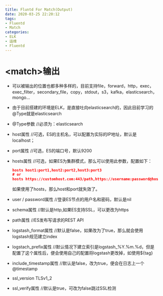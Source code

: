 ```yaml
---
title: Fluntd For Match(Output)
date: 2020-03-25 22:20:12
tags:
- Fluentd
- Match
categories:
- ELK
- 运维
- Fluentd
---
```


# \<match\>输出

- 可以被输出的位置也都多种多样的，目前支持file，forward，http，exec，exec_filter，secondary_file，copy，stdout，s3，kafka，elasticsearch，mongo…

- 由于目前搭建的环境是ELK，是直接吐向elasticsearch的，因此目前学习的@Type就是elasticsearch

- @Type参数  //必须为：elasticsearch

- host属性 //可选，ES的主机名，可以配置为实际的IP地址，默认是localhost；

- port属性 //可选，ES的端口号，默认9200

- hosts属性  //可选，如果ES为集群模式，那么可以使用此参数，配置如下：

  ````json
  hosts host1:port1,host2:port2,host3:port3
  # or
  hosts https://customhost.com:443/path,https://username:password@host-failover.com:443
  ````

  如果使用了hosts，那么host和port就失效了。

- user / password属性 //登录ES节点的用户名和密码，默认是nil

- schema属性  //默认是http,如果ES支持SSL，可以更改为https

- path属性  //ES发布写请求的REST API

- logstash_format属性 //默认是false，如果改为了true，那么就会使用logstash规范建立index

- logstach_prefix属性 //默认情况下建立索引是logstash_%Y.%m.%d，但是配置了这个属性后，便会使用自己的配置将logstash更改掉，如使用${tag}

- include_timestamp属性  //默认是false，改为true，便会在日志上一个@timestamp

- ssl_version TLSv1_2

- ssl_verify属性  //默认是true，可改为false跳过SSL检测

